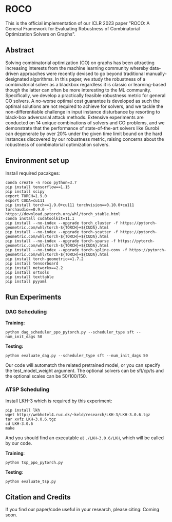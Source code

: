 # ROCO

This is the official implementation of our ICLR 2023 paper "ROCO: A General Framework for Evaluating Robustness of Combinatorial Optimization Solvers on Graphs".

## Abstract

Solving combinatorial optimization (CO) on graphs has been attracting increasing interests from the machine learning community whereby data-driven approaches were recently devised to go beyond traditional manually-designated algorithms. In this paper, we study the robustness of a combinatorial solver as a blackbox regardless it is classic or learning-based though the latter can often be more interesting to the ML community. Specifically, we develop a practically feasible robustness metric for general CO solvers. A no-worse optimal cost guarantee is developed as such the optimal solutions are not required to achieve for solvers, and we tackle the non-differentiable challenge in input instance disturbance by resorting to black-box adversarial attack methods. Extensive experiments are conducted on 14 unique combinations of solvers and CO problems, and we demonstrate that the performance of state-of-the-art solvers like Gurobi can degenerate by over 20% under the given time limit bound on the hard instances discovered by our robustness metric, raising concerns about the robustness of combinatorial optimization solvers.

## Environment set up
Install required pacakges:
```shell
conda create -n roco python=3.7
pip install tensorflow==1.15
pip install scipy
export TORCH=1.9.0
export CUDA=cu111
pip install torch==1.9.0+cu111 torchvision==0.10.0+cu111 torchaudio==0.9.0 -f https://download.pytorch.org/whl/torch_stable.html
conda install cudatoolkit=11.1
pip install --no-index --upgrade torch_cluster -f https://pytorch-geometric.com/whl/torch-${TORCH}+${CUDA}.html
pip install --no-index --upgrade torch-scatter -f https://pytorch-geometric.com/whl/torch-${TORCH}+${CUDA}.html
pip install --no-index --upgrade torch-sparse -f https://pytorch-geometric.com/whl/torch-${TORCH}+${CUDA}.html
pip install --no-index --upgrade torch-spline-conv -f https://pytorch-geometric.com/whl/torch-${TORCH}+${CUDA}.html
pip install torch-geometric==1.7.2
pip install tensorboard
pip install networkx==2.2
pip install ortools
pip install texttable
pip install pyyaml
```

## Run Experiments
### DAG Scheduling
**Training:**
```shell
python dag_scheduler_ppo_pytorch.py --scheduler_type sft --num_init_dags 50
```
**Testing:**
```shell
python evaluate_dag.py --scheduler_type sft --num_init_dags 50
```
Our code will automatch the related pretrained model, or you can specify the test_model_weight argument.
The optional solvers can be sft/cp/ts and the optional scales can be 50/100/150.

### ATSP Scheduling
Install LKH-3 which is required by this experiment:
```shell
pip install lkh
wget http://webhotel4.ruc.dk/~keld/research/LKH-3/LKH-3.0.6.tgz
tar xvfz LKH-3.0.6.tgz
cd LKH-3.0.6
make
```
And you should find an executable at `./LKH-3.0.6/LKH`, which will be called by our code.

**Training**:
```shell
python tsp_ppo_pytorch.py
```
**Testing**:
```shell
python evaluate_tsp.py
```

## Citation and Credits
If you find our paper/code useful in your research, please citing: Coming soon.

